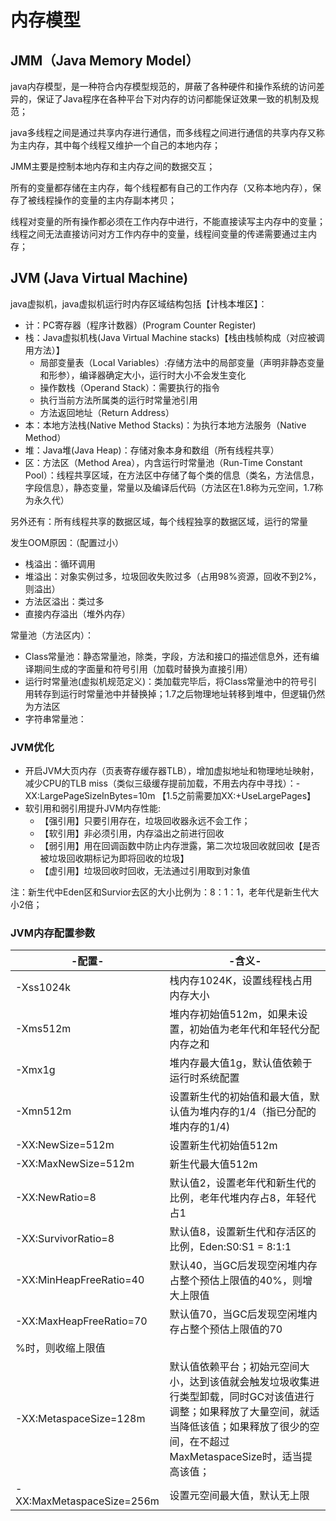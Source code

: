 # 内存模型
## JMM（Java Memory Model）
java内存模型，是一种符合内存模型规范的，屏蔽了各种硬件和操作系统的访问差异的，保证了Java程序在各种平台下对内存的访问都能保证效果一致的机制及规范；

java多线程之间是通过共享内存进行通信，而多线程之间进行通信的共享内存又称为主内存，其中每个线程又维护一个自己的本地内存；

JMM主要是控制本地内存和主内存之间的数据交互；

所有的变量都存储在主内存，每个线程都有自己的工作内存（又称本地内存），保存了被线程操作的变量的主内存副本拷贝；

线程对变量的所有操作都必须在工作内存中进行，不能直接读写主内存中的变量；线程之间无法直接访问对方工作内存中的变量，线程间变量的传递需要通过主内存；

## JVM (Java Virtual Machine)

java虚拟机，java虚拟机运行时内存区域结构包括【计栈本堆区】：

- 计：PC寄存器（程序计数器）(Program Counter Register)
- 栈：Java虚拟机栈(Java Virtual Machine stacks)【栈由栈帧构成（对应被调用方法）】
    - 局部变量表（Local Variables）:存储方法中的局部变量（声明非静态变量和形参），编译器确定大小，运行时大小不会发生变化
    - 操作数栈（Operand Stack）：需要执行的指令
    - 执行当前方法所属类的运行时常量池引用
    - 方法返回地址（Return Address）
- 本：本地方法栈(Native Method Stacks)：为执行本地方法服务（Native Method）
- 堆：Java堆(Java Heap)：存储对象本身和数组（所有线程共享）
- 区：方法区（Method Area），内含运行时常量池（Run-Time Constant Pool）：线程共享区域，在方法区中存储了每个类的信息（类名，方法信息，字段信息），静态变量，常量以及编译后代码（方法区在1.8称为元空间，1.7称为永久代）

另外还有：所有线程共享的数据区域，每个线程独享的数据区域，运行的常量

发生OOM原因：（配置过小）
- 栈溢出：循环调用
- 堆溢出：对象实例过多，垃圾回收失败过多（占用98%资源，回收不到2%，则溢出）
- 方法区溢出：类过多
- 直接内存溢出（堆外内存）

常量池（方法区内）：
- Class常量池：静态常量池，除类，字段，方法和接口的描述信息外，还有编译期间生成的字面量和符号引用（加载时替换为直接引用）
- 运行时常量池(虚拟机规范定义)：类加载完毕后，将Class常量池中的符号引用转存到运行时常量池中并替换掉；1.7之后物理地址转移到堆中，但逻辑仍然为方法区
- 字符串常量池：

### JVM优化

- 开启JVM大页内存（页表寄存缓存器TLB），增加虚拟地址和物理地址映射，减少CPU的TLB miss（类似三级缓存提前加载，不用去内存中寻找）：-XX:LargePageSizeInBytes=10m 【1.5之前需要加XX:+UseLargePages】
- 软引用和弱引用提升JVM内存性能:
    - 【强引用】只要引用存在，垃圾回收器永远不会工作；
    - 【软引用】非必须引用，内存溢出之前进行回收
    - 【弱引用】用在回调函数中防止内存泄露，第二次垃圾回收就回收【是否被垃圾回收期标记为即将回收的垃圾】
    - 【虚引用】垃圾回收时回收，无法通过引用取到对象值

注：新生代中Eden区和Survior去区的大小比例为：8：1：1，老年代是新生代大小2倍；

### JVM内存配置参数

|-配置-|-含义-|
|-|-|
|-Xss1024k|栈内存1024K，设置线程栈占用内存大小|
|-Xms512m| 堆内存初始值512m，如果未设置，初始值为老年代和年轻代分配内存之和|
|-Xmx1g| 堆内存最大值1g，默认值依赖于运行时系统配置|
|-Xmn512m| 设置新生代的初始值和最大值，默认值为堆内存的1/4（指已分配的堆内存的1/4)|
|-XX:NewSize=512m | 设置新生代初始值512m |
|-XX:MaxNewSize=512m | 新生代最大值512m|
|-XX:NewRatio=8 | 默认值2，设置老年代和新生代的比例，老年代堆内存占8，年轻代占1 |
|-XX:SurvivorRatio=8 | 默认值8，设置新生代和存活区的比例，Eden:S0:S1 = 8:1:1|
|-XX:MinHeapFreeRatio=40 | 默认40，当GC后发现空闲堆内存占整个预估上限值的40%，则增大上限值|
|-XX:MaxHeapFreeRatio=70 | 默认值70，当GC后发现空闲堆内存占整个预估上限值的70
%时，则收缩上限值 |
| -XX:MetaspaceSize=128m | 默认值依赖平台；初始元空间大小，达到该值就会触发垃圾收集进行类型卸载，同时GC对该值进行调整；如果释放了大量空间，就适当降低该值；如果释放了很少的空间，在不超过MaxMetaspaceSize时，适当提高该值；
| -XX:MaxMetaspaceSize=256m | 设置元空间最大值，默认无上限|


